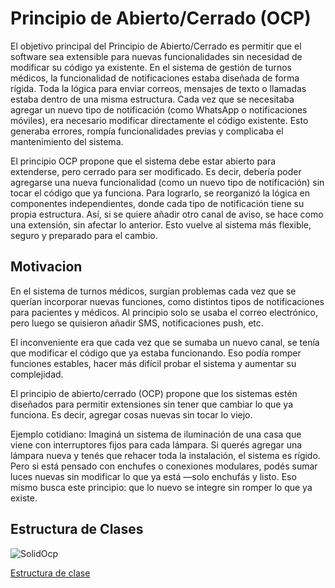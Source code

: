 # Principio de Abierto/Cerrado (OCP)


El objetivo principal del Principio de Abierto/Cerrado es permitir que el software sea extensible para nuevas funcionalidades sin necesidad de modificar su código ya existente.
  En el sistema de gestión de turnos médicos, la funcionalidad de notificaciones estaba diseñada de forma rígida. Toda la lógica para enviar correos, mensajes de texto o llamadas estaba dentro de una misma estructura. Cada vez que se necesitaba agregar un nuevo tipo de notificación (como WhatsApp o notificaciones móviles), era necesario modificar directamente el código existente. Esto generaba errores, rompía funcionalidades previas y complicaba el mantenimiento del sistema.

El principio OCP propone que el sistema debe estar abierto para extenderse, pero cerrado para ser modificado. Es decir, debería poder agregarse una nueva funcionalidad (como un nuevo tipo de notificación) sin tocar el código que ya funciona. Para lograrlo, se reorganizó la lógica en componentes independientes, donde cada tipo de notificación tiene su propia estructura. Así, si se quiere añadir otro canal de aviso, se hace como una extensión, sin afectar lo anterior. Esto vuelve al sistema más flexible, seguro y preparado para el cambio.


## Motivacion


En el sistema de turnos médicos, surgían problemas cada vez que se querían incorporar nuevas funciones, como distintos tipos de notificaciones para pacientes y médicos. Al principio solo se usaba el correo electrónico, pero luego se quisieron añadir SMS, notificaciones push, etc.

El inconveniente era que cada vez que se sumaba un nuevo canal, se tenía que modificar el código que ya estaba funcionando. Eso podía romper funciones estables, hacer más difícil probar el sistema y aumentar su complejidad.

El principio de abierto/cerrado (OCP) propone que los sistemas estén diseñados para permitir extensiones sin tener que cambiar lo que ya funciona. Es decir, agregar cosas nuevas sin tocar lo viejo.

Ejemplo cotidiano: 
Imaginá un sistema de iluminación de una casa que viene con interruptores fijos para cada lámpara. Si querés agregar una lámpara nueva y tenés que rehacer toda la instalación, el sistema es rígido.
Pero si está pensado con enchufes o conexiones modulares, podés sumar luces nuevas sin modificar lo que ya está —solo enchufás y listo. Eso mismo busca este principio: que lo nuevo se integre sin romper lo que ya existe.

## Estructura de Clases


![SolidOcp](https://github.com/user-attachments/assets/0d6afe90-8444-42e7-ba4b-b9e1fa5eabc3)

[Estructura de clase](https://drive.google.com/file/d/1epxgypdgVtsywoaPek2tJzR70NAkYHYD/view?usp=sharing)



